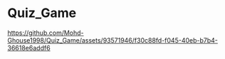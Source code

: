 # Quiz_Game


https://github.com/Mohd-Ghouse1998/Quiz_Game/assets/93571946/f30c88fd-f045-40eb-b7b4-36618e6addf6


